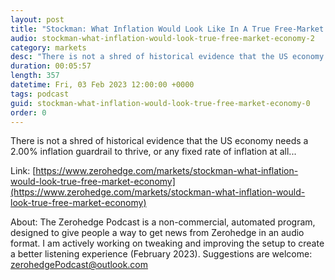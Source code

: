 ```yaml
---
layout: post
title: "Stockman: What Inflation Would Look Like In A True Free-Market Economy"
audio: stockman-what-inflation-would-look-true-free-market-economy-2
category: markets
desc: "There is not a shred of historical evidence that the US economy needs a 2.00% inflation guardrail to thrive, or any fixed rate of inflation at all..."
duration: 00:05:57
length: 357
datetime: Fri, 03 Feb 2023 12:00:00 +0000
tags: podcast
guid: stockman-what-inflation-would-look-true-free-market-economy-0
order: 0
---
```

There is not a shred of historical evidence that the US economy needs a 2.00% inflation guardrail to thrive, or any fixed rate of inflation at all...

Link: [https://www.zerohedge.com/markets/stockman-what-inflation-would-look-true-free-market-economy](https://www.zerohedge.com/markets/stockman-what-inflation-would-look-true-free-market-economy)

About: The Zerohedge Podcast is a non-commercial, automated program, designed to give people a way to get news from Zerohedge in an audio format.  I am actively working on tweaking and improving the setup to create a better listening experience (February 2023).  Suggestions are welcome: [zerohedgePodcast@outlook.com](mailto:zerohedgePodcast@outlook.com)